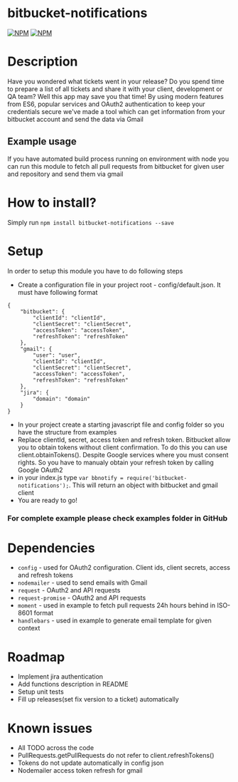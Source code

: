 # bitbucket-notifications
[![NPM](https://nodei.co/npm-dl/bitbucket-notifications.png)](https://nodei.co/npm/bitbucket-notifications/)
[![NPM](https://nodei.co/npm/bitbucket-notifications.png?downloads=true&downloadRank=true&stars=true)](https://nodei.co/npm/bitbucket-notifications/)

# Description
Have you wondered what tickets went in your release? Do you spend time to prepare a list of all tickets and share it with your client, development or QA team? Well this app may save you that time! By using modern features from ES6, popular services and OAuth2 authentication to keep your credentials secure we've made a tool which can get information from your bitbucket account and send the data via Gmail

## Example usage
If you have automated build process running on environment with node you can run this module to fetch all pull requests from bitbucket for given user and repository and send them via gmail

# How to install?
Simply run `npm install bitbucket-notifications --save`

# Setup
In order to setup this module you have to do following steps
* Create a configuration file in your project root - config/default.json. It must have following format
```
{
    "bitbucket": {
        "clientId": "clientId",
        "clientSecret": "clientSecret",
        "accessToken": "accessToken",
        "refreshToken": "refreshToken"
    },
    "gmail": {
        "user": "user",
        "clientId": "clientId",
        "clientSecret": "clientSecret",
        "accessToken": "accessToken",
        "refreshToken": "refreshToken"
    },
    "jira": {
        "domain": "domain"
    }
}
```
* In your project create a starting javascript file and config folder so you have the structure from examples
* Replace clientId, secret, access token and refresh token. Bitbucket allow you to obtain tokens without client confirmation. To do this you can use client.obtainTokens(). Despite Google services where you must consent rights. So you have to manualy obtain your refresh token by calling Google OAuth2
* in your index.js type `var bbnotify = require('bitbucket-notifications');`. This will return an object with bitbucket and gmail client
* You are ready to go!

### For complete example please check examples folder in GitHub

# Dependencies
* `config` - used for OAuth2 configuration. Client ids, client secrets, access and refresh tokens
* `nodemailer` - used to send emails with Gmail
* `request` - OAuth2 and API requests
* `request-promise` - OAuth2 and API requests
* `moment` - used in example to fetch pull requests 24h hours behind in ISO-8601 format
* `handlebars` - used in example to generate email template for given context

# Roadmap
* Implement jira authentication
* Add functions description in README
* Setup unit tests
* Fill up releases(set fix version to a ticket) automatically

# Known issues
* All TODO across the code
* PullRequests.getPullRequests do not refer to client.refreshTokens()
* Tokens do not update automatically in config json
* Nodemailer access token refresh for gmail